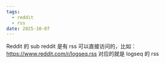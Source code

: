 ```yaml
---
tags:
  - reddit
  - rss
date: 2025-10-07
---
```


Reddit 的 sub reddit 是有 rss 可以直接访问的，比如：https://www.reddit.com/r/logseq.rss 对应的就是 logseq 的 rss

